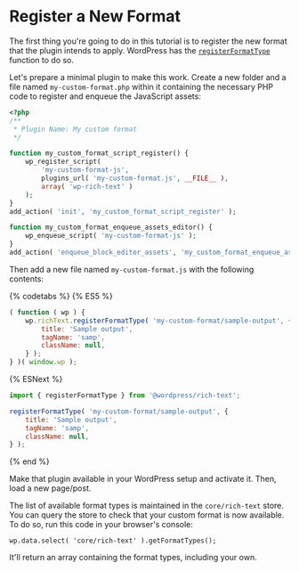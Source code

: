 # Register a New Format

The first thing you're going to do in this tutorial is to register the new format that the plugin intends to apply. WordPress has the [`registerFormatType`](/packages/rich-text/README.md#registerFormatType) function to do so.

Let's prepare a minimal plugin to make this work. Create a new folder and a file named `my-custom-format.php` within it containing the necessary PHP code to register and enqueue the JavaScript assets:

```php
<?php
/**
 * Plugin Name: My custom format
 */

function my_custom_format_script_register() {
	wp_register_script(
		'my-custom-format-js',
		plugins_url( 'my-custom-format.js', __FILE__ ),
		array( 'wp-rich-text' )
	);
}
add_action( 'init', 'my_custom_format_script_register' );

function my_custom_format_enqueue_assets_editor() {
	wp_enqueue_script( 'my-custom-format-js' );
}
add_action( 'enqueue_block_editor_assets', 'my_custom_format_enqueue_assets_editor' );
```

Then add a new file named `my-custom-format.js` with the following contents:

{% codetabs %}
{% ES5 %}

```js
( function ( wp ) {
	wp.richText.registerFormatType( 'my-custom-format/sample-output', {
		title: 'Sample output',
		tagName: 'samp',
		className: null,
	} );
} )( window.wp );
```

{% ESNext %}

```js
import { registerFormatType } from '@wordpress/rich-text';

registerFormatType( 'my-custom-format/sample-output', {
	title: 'Sample output',
	tagName: 'samp',
	className: null,
} );
```

{% end %}

Make that plugin available in your WordPress setup and activate it. Then, load a new page/post.

The list of available format types is maintained in the `core/rich-text` store. You can query the store to check that your custom format is now available. To do so, run this code in your browser's console:

    wp.data.select( 'core/rich-text' ).getFormatTypes();

It'll return an array containing the format types, including your own.
